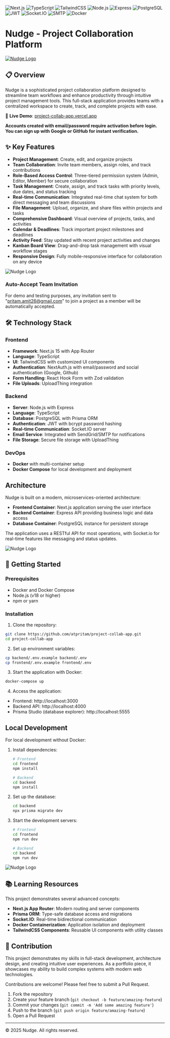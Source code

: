 ![Next.js](https://img.shields.io/badge/Next.js-000000?logo=next.js&logoColor=white)
![TypeScript](https://img.shields.io/badge/TypeScript-3178C6?logo=typescript&logoColor=white)
![TailwindCSS](https://img.shields.io/badge/TailwindCSS-06B6D4?logo=tailwindcss&logoColor=white)
![Node.js](https://img.shields.io/badge/Node.js-339933?logo=node.js&logoColor=white)
![Express](https://img.shields.io/badge/Express.js-000000?logo=express&logoColor=white)
![PostgreSQL](https://img.shields.io/badge/PostgreSQL-4169E1?logo=postgresql&logoColor=white)
![JWT](https://img.shields.io/badge/JWT-000000?logo=jsonwebtokens&logoColor=white)
![Socket.IO](https://img.shields.io/badge/Socket.IO-010101?logo=socket.io&logoColor=white)
![SMTP](https://img.shields.io/badge/SMTP-FF6600?logo=minutemailer&logoColor=white)
![Docker](https://img.shields.io/badge/Docker-2496ED?logo=docker&logoColor=white)

# Nudge - Project Collaboration Platform

[![Nudge Logo](Photos/Nudge.png)](https://project-collab-app.vercel.app/)

## 📋 Overview

Nudge is a sophisticated project collaboration platform designed to streamline team workflows and enhance productivity through intuitive project management tools. This full-stack application provides teams with a centralized workspace to create, track, and complete projects with ease.

🔗 **Live Demo**: [project-collab-app.vercel.app](https://project-collab-app.vercel.app/)

**Accounts created with email/password require activation before login. You can sign up with Google or GitHub for instant verification.**

## ✨ Key Features

- **Project Management**: Create, edit, and organize projects
- **Team Collaboration**: Invite team members, assign roles, and track contributions
- **Role-Based Access Control**: Three-tiered permission system (Admin, Editor, Member) for secure collaboration
- **Task Management**: Create, assign, and track tasks with priority levels, due dates, and status tracking
- **Real-time Communication**: Integrated real-time chat system for both direct messaging and team discussions
- **File Management**: Upload, organize, and share files within projects and tasks
- **Comprehensive Dashboard**: Visual overview of projects, tasks, and activities
- **Calendar & Deadlines**: Track important project milestones and deadlines
- **Activity Feed**: Stay updated with recent project activities and changes
- **Kanban Board View**: Drag-and-drop task management with visual workflow stages
- **Responsive Design**: Fully mobile-responsive interface for collaboration on any device

![Nudge Logo](Photos/Messages.png)

### Auto-Accept Team Invitation

For demo and testing purposes, any invitation sent to "pritam.amit26@gmail.com" to join a project as a member will be automatically accepted.

## 🛠️ Technology Stack

### Frontend

- **Framework**: Next.js 15 with App Router
- **Language**: TypeScript
- **UI**: TailwindCSS with customized UI components
- **Authentication**: NextAuth.js with email/password and social authentication (Google, Github)
- **Form Handling**: React Hook Form with Zod validation
- **File Uploads**: UploadThing integration

### Backend

- **Server**: Node.js with Express
- **Language**: TypeScript
- **Database**: PostgreSQL with Prisma ORM
- **Authentication**: JWT with bcrypt password hashing
- **Real-time Communication**: Socket.IO server
- **Email Service**: Integrated with SendGrid/SMTP for notifications
- **File Storage**: Secure file storage with UploadThing

### DevOps

- **Docker** with multi-container setup
- **Docker Compose** for local development and deployment

## Architecture

Nudge is built on a modern, microservices-oriented architecture:

- **Frontend Container**: Next.js application serving the user interface
- **Backend Container**: Express API providing business logic and data access
- **Database Container**: PostgreSQL instance for persistent storage

The application uses a RESTful API for most operations, with Socket.io for real-time features like messaging and status updates.

![Nudge Logo](Photos/File-System.png)

## 🚀 Getting Started

### Prerequisites

- Docker and Docker Compose
- Node.js (v18 or higher)
- npm or yarn

### Installation

1. Clone the repository:

```bash
git clone https://github.com/atpritam/project-collab-app.git
cd project-collab-app
```

2. Set up environment variables:

```bash
cp backend/.env.example backend/.env
cp frontend/.env.example frontend/.env
```

3. Start the application with Docker:

```bash
docker-compose up
```

4. Access the application:

- Frontend: http://localhost:3000
- Backend API: http://localhost:4000
- Prisma Studio (database explorer): http://localhost:5555

## Local Development

For local development without Docker:

1. Install dependencies:

   ```bash
   # Frontend
   cd frontend
   npm install

   # Backend
   cd backend
   npm install
   ```

2. Set up the database:

   ```bash
   cd backend
   npx prisma migrate dev
   ```

3. Start the development servers:

   ```bash
   # Frontend
   cd frontend
   npm run dev

   # Backend
   cd backend
   npm run dev
   ```

![Nudge Logo](Photos/Dashboard.png)

## 📚 Learning Resources

This project demonstrates several advanced concepts:

- **Next.js App Router**: Modern routing and server components
- **Prisma ORM**: Type-safe database access and migrations
- **Socket.IO**: Real-time bidirectional communication
- **Docker Containerization**: Application isolation and deployment
- **TailwindCSS Components**: Reusable UI components with utility classes

## 🤝 Contribution

This project demonstrates my skills in full-stack development, architecture design, and creating intuitive user experiences. As a portfolio piece, it showcases my ability to build complex systems with modern web technologies.

Contributions are welcome! Please feel free to submit a Pull Request.

1. Fork the repository
2. Create your feature branch (`git checkout -b feature/amazing-feature`)
3. Commit your changes (`git commit -m 'Add some amazing feature'`)
4. Push to the branch (`git push origin feature/amazing-feature`)
5. Open a Pull Request

---

© 2025 Nudge. All rights reserved.

